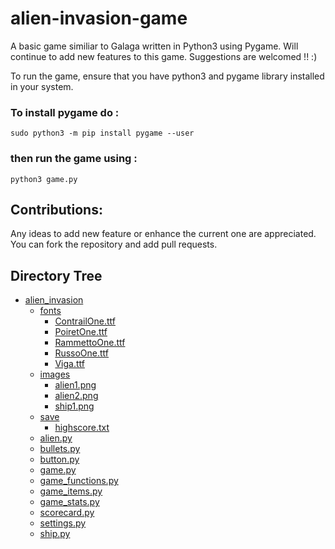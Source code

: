 # alien-invasion-game
A basic game similiar to Galaga written in Python3 using Pygame.
Will continue to add new features to this game. Suggestions are welcomed !! :)

To run the game, ensure that you have python3 and pygame library installed in 
your system.

### To install pygame do :                                    
`sudo python3 -m pip install pygame --user`

### then run the game using :                                             
`python3 game.py`

## Contributions:
Any ideas to add new feature or enhance the current one are appreciated.
You can fork the repository and add pull requests.

## Directory Tree

* [alien_invasion](alien_invasion)
    - [fonts](alien_invasion/fonts)
        - [ContrailOne.ttf](alien_invasion/fonts/ContrailOne.ttf)
        - [PoiretOne.ttf](alien_invasion/fonts/PoiretOne.ttf)
        - [RammettoOne.ttf](alien_invasion/fonts/RammettoOne.ttf)
        - [RussoOne.ttf](alien_invasion/fonts/RussoOne.ttf)
        - [Viga.ttf](alien_invasion/fonts/Viga.ttf)
    - [images](alien_invasion/images)
        - [alien1.png](alien_invasion/images/alien1.png)
        - [alien2.png](alien_invasion/images/alien2.png)
        - [ship1.png](alien_invasion/images/ship1.png)
    - [save](alien_invasion/save)
        - [highscore.txt](alien_invasion/save/highscore.txt)
    - [alien.py](alien_invasion/alien.py)
    - [bullets.py](alien_invasion/bullets.py)
    - [button.py](alien_invasion/button.py)
    - [game.py](alien_invasion/game.py)
    - [game_functions.py](alien_invasion/game_functions.py)
    - [game_items.py](alien_invasion/game_items.py)
    - [game_stats.py](alien_invasion/game_stats.py)
    - [scorecard.py](alien_invasion/scorecard.py)
    - [settings.py](alien_invasion/settings.py)
    - [ship.py](alien_invasion/ship.py)
